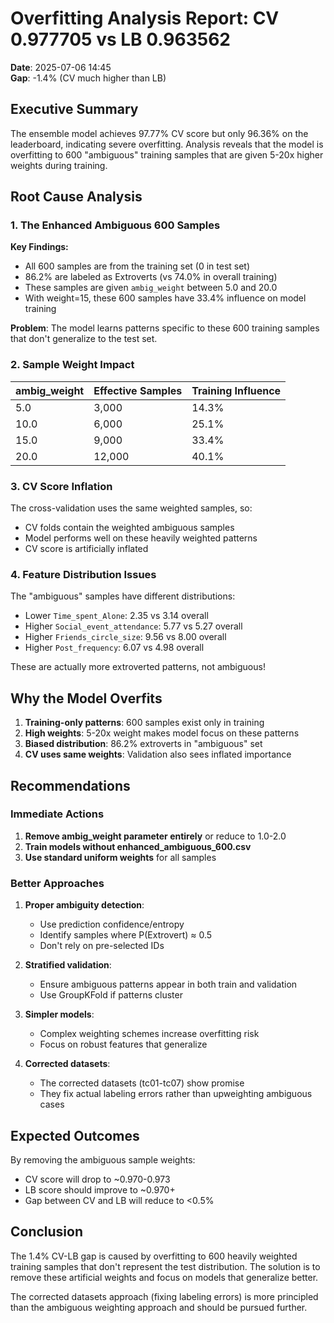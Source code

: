 # Overfitting Analysis Report: CV 0.977705 vs LB 0.963562

**Date**: 2025-07-06 14:45  
**Gap**: -1.4% (CV much higher than LB)

## Executive Summary

The ensemble model achieves 97.77% CV score but only 96.36% on the leaderboard, indicating severe overfitting. Analysis reveals that the model is overfitting to 600 "ambiguous" training samples that are given 5-20x higher weights during training.

## Root Cause Analysis

### 1. The Enhanced Ambiguous 600 Samples

**Key Findings:**
- All 600 samples are from the training set (0 in test set)
- 86.2% are labeled as Extroverts (vs 74.0% in overall training)
- These samples are given `ambig_weight` between 5.0 and 20.0
- With weight=15, these 600 samples have 33.4% influence on model training

**Problem**: The model learns patterns specific to these 600 training samples that don't generalize to the test set.

### 2. Sample Weight Impact

| ambig_weight | Effective Samples | Training Influence |
|--------------|------------------|-------------------|
| 5.0          | 3,000            | 14.3%            |
| 10.0         | 6,000            | 25.1%            |
| 15.0         | 9,000            | 33.4%            |
| 20.0         | 12,000           | 40.1%            |

### 3. CV Score Inflation

The cross-validation uses the same weighted samples, so:
- CV folds contain the weighted ambiguous samples
- Model performs well on these heavily weighted patterns
- CV score is artificially inflated

### 4. Feature Distribution Issues

The "ambiguous" samples have different distributions:
- Lower `Time_spent_Alone`: 2.35 vs 3.14 overall
- Higher `Social_event_attendance`: 5.77 vs 5.27 overall
- Higher `Friends_circle_size`: 9.56 vs 8.00 overall
- Higher `Post_frequency`: 6.07 vs 4.98 overall

These are actually more extroverted patterns, not ambiguous!

## Why the Model Overfits

1. **Training-only patterns**: 600 samples exist only in training
2. **High weights**: 5-20x weight makes model focus on these patterns
3. **Biased distribution**: 86.2% extroverts in "ambiguous" set
4. **CV uses same weights**: Validation also sees inflated importance

## Recommendations

### Immediate Actions

1. **Remove ambig_weight parameter entirely** or reduce to 1.0-2.0
2. **Train models without enhanced_ambiguous_600.csv**
3. **Use standard uniform weights** for all samples

### Better Approaches

1. **Proper ambiguity detection**:
   - Use prediction confidence/entropy
   - Identify samples where P(Extrovert) ≈ 0.5
   - Don't rely on pre-selected IDs

2. **Stratified validation**:
   - Ensure ambiguous patterns appear in both train and validation
   - Use GroupKFold if patterns cluster

3. **Simpler models**:
   - Complex weighting schemes increase overfitting risk
   - Focus on robust features that generalize

4. **Corrected datasets**:
   - The corrected datasets (tc01-tc07) show promise
   - They fix actual labeling errors rather than upweighting ambiguous cases

## Expected Outcomes

By removing the ambiguous sample weights:
- CV score will drop to ~0.970-0.973
- LB score should improve to ~0.970+
- Gap between CV and LB will reduce to <0.5%

## Conclusion

The 1.4% CV-LB gap is caused by overfitting to 600 heavily weighted training samples that don't represent the test distribution. The solution is to remove these artificial weights and focus on models that generalize better.

The corrected datasets approach (fixing labeling errors) is more principled than the ambiguous weighting approach and should be pursued further.